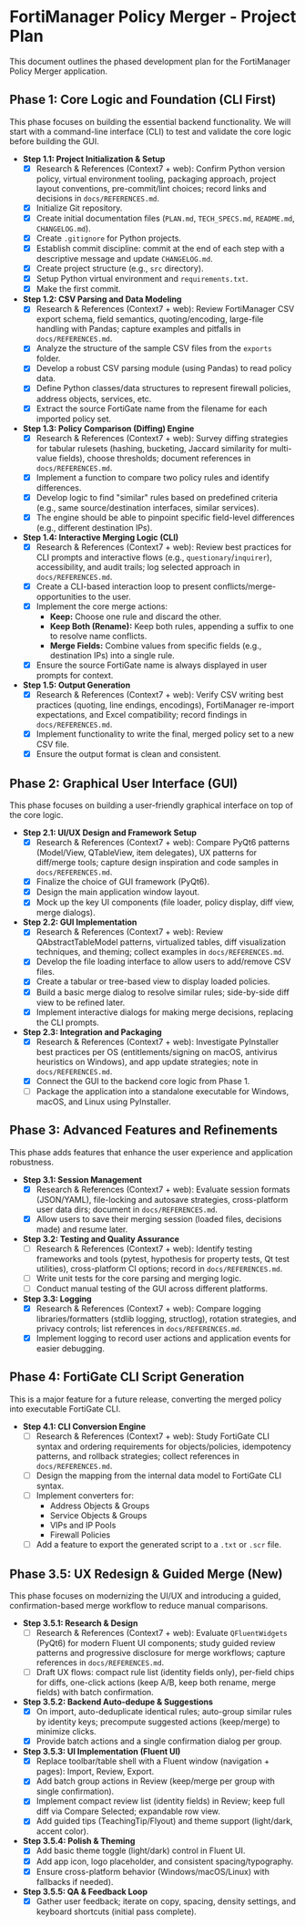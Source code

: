 # FortiManager Policy Merger - Project Plan

This document outlines the phased development plan for the FortiManager Policy Merger application.

## Phase 1: Core Logic and Foundation (CLI First)

This phase focuses on building the essential backend functionality. We will start with a command-line interface (CLI) to test and validate the core logic before building the GUI.

*   **Step 1.1: Project Initialization & Setup**
    *   [x] Research & References (Context7 + web): Confirm Python version policy, virtual environment tooling, packaging approach, project layout conventions, pre-commit/lint choices; record links and decisions in `docs/REFERENCES.md`.
    *   [x] Initialize Git repository.
    *   [x] Create initial documentation files (`PLAN.md`, `TECH_SPECS.md`, `README.md`, `CHANGELOG.md`).
    *   [x] Create `.gitignore` for Python projects.
    *   [x] Establish commit discipline: commit at the end of each step with a descriptive message and update `CHANGELOG.md`.
    *   [x] Create project structure (e.g., `src` directory).
    *   [x] Setup Python virtual environment and `requirements.txt`.
    *   [x] Make the first commit.

*   **Step 1.2: CSV Parsing and Data Modeling**
    *   [x] Research & References (Context7 + web): Review FortiManager CSV export schema, field semantics, quoting/encoding, large-file handling with Pandas; capture examples and pitfalls in `docs/REFERENCES.md`.
    *   [x] Analyze the structure of the sample CSV files from the `exports` folder.
    *   [x] Develop a robust CSV parsing module (using Pandas) to read policy data.
    *   [x] Define Python classes/data structures to represent firewall policies, address objects, services, etc.
    *   [x] Extract the source FortiGate name from the filename for each imported policy set.

*   **Step 1.3: Policy Comparison (Diffing) Engine**
    *   [x] Research & References (Context7 + web): Survey diffing strategies for tabular rulesets (hashing, bucketing, Jaccard similarity for multi-value fields), choose thresholds; document references in `docs/REFERENCES.md`.
    *   [x] Implement a function to compare two policy rules and identify differences.
    *   [x] Develop logic to find "similar" rules based on predefined criteria (e.g., same source/destination interfaces, similar services).
    *   [x] The engine should be able to pinpoint specific field-level differences (e.g., different destination IPs).

*   **Step 1.4: Interactive Merging Logic (CLI)**
    *   [x] Research & References (Context7 + web): Review best practices for CLI prompts and interactive flows (e.g., `questionary`/`inquirer`), accessibility, and audit trails; log selected approach in `docs/REFERENCES.md`.
    *   [x] Create a CLI-based interaction loop to present conflicts/merge-opportunities to the user.
    *   [x] Implement the core merge actions:
        *   **Keep:** Choose one rule and discard the other.
        *   **Keep Both (Rename):** Keep both rules, appending a suffix to one to resolve name conflicts.
        *   **Merge Fields:** Combine values from specific fields (e.g., destination IPs) into a single rule.
    *   [x] Ensure the source FortiGate name is always displayed in user prompts for context.

*   **Step 1.5: Output Generation**
    *   [x] Research & References (Context7 + web): Verify CSV writing best practices (quoting, line endings, encodings), FortiManager re-import expectations, and Excel compatibility; record findings in `docs/REFERENCES.md`.
    *   [x] Implement functionality to write the final, merged policy set to a new CSV file.
    *   [x] Ensure the output format is clean and consistent.

## Phase 2: Graphical User Interface (GUI)

This phase focuses on building a user-friendly graphical interface on top of the core logic.

*   **Step 2.1: UI/UX Design and Framework Setup**
    *   [x] Research & References (Context7 + web): Compare PyQt6 patterns (Model/View, QTableView, item delegates), UX patterns for diff/merge tools; capture design inspiration and code samples in `docs/REFERENCES.md`.
    *   [x] Finalize the choice of GUI framework (PyQt6).
    *   [x] Design the main application window layout.
    *   [x] Mock up the key UI components (file loader, policy display, diff view, merge dialogs).

*   **Step 2.2: GUI Implementation**
    *   [x] Research & References (Context7 + web): Review QAbstractTableModel patterns, virtualized tables, diff visualization techniques, and theming; collect examples in `docs/REFERENCES.md`.
    *   [x] Develop the file loading interface to allow users to add/remove CSV files.
    *   [x] Create a tabular or tree-based view to display loaded policies.
    *   [x] Build a basic merge dialog to resolve similar rules; side-by-side diff view to be refined later.
    *   [x] Implement interactive dialogs for making merge decisions, replacing the CLI prompts.

*   **Step 2.3: Integration and Packaging**
    *   [x] Research & References (Context7 + web): Investigate PyInstaller best practices per OS (entitlements/signing on macOS, antivirus heuristics on Windows), and app update strategies; note in `docs/REFERENCES.md`.
    *   [x] Connect the GUI to the backend core logic from Phase 1.
    *   [ ] Package the application into a standalone executable for Windows, macOS, and Linux using PyInstaller.

## Phase 3: Advanced Features and Refinements

This phase adds features that enhance the user experience and application robustness.

*   **Step 3.1: Session Management**
    *   [x] Research & References (Context7 + web): Evaluate session formats (JSON/YAML), file-locking and autosave strategies, cross-platform user data dirs; document in `docs/REFERENCES.md`.
    *   [x] Allow users to save their merging session (loaded files, decisions made) and resume later.

*   **Step 3.2: Testing and Quality Assurance**
    *   [ ] Research & References (Context7 + web): Identify testing frameworks and tools (pytest, hypothesis for property tests, Qt test utilities), cross-platform CI options; record in `docs/REFERENCES.md`.
    *   [ ] Write unit tests for the core parsing and merging logic.
    *   [ ] Conduct manual testing of the GUI across different platforms.

*   **Step 3.3: Logging**
    *   [x] Research & References (Context7 + web): Compare logging libraries/formatters (stdlib logging, structlog), rotation strategies, and privacy controls; list references in `docs/REFERENCES.md`.
    *   [x] Implement logging to record user actions and application events for easier debugging.

## Phase 4: FortiGate CLI Script Generation

This is a major feature for a future release, converting the merged policy into executable FortiGate CLI.

*   **Step 4.1: CLI Conversion Engine**
    *   [ ] Research & References (Context7 + web): Study FortiGate CLI syntax and ordering requirements for objects/policies, idempotency patterns, and rollback strategies; collect references in `docs/REFERENCES.md`.
    *   [ ] Design the mapping from the internal data model to FortiGate CLI syntax.
    *   [ ] Implement converters for:
        *   Address Objects & Groups
        *   Service Objects & Groups
        *   VIPs and IP Pools
        *   Firewall Policies
    *   [ ] Add a feature to export the generated script to a `.txt` or `.scr` file.

## Phase 3.5: UX Redesign & Guided Merge (New)

This phase focuses on modernizing the UI/UX and introducing a guided, confirmation-based merge workflow to reduce manual comparisons.

*   **Step 3.5.1: Research & Design**
    *   [ ] Research & References (Context7 + web): Evaluate `QFluentWidgets` (PyQt6) for modern Fluent UI components; study guided review patterns and progressive disclosure for merge workflows; capture references in `docs/REFERENCES.md`.
    *   [ ] Draft UX flows: compact rule list (identity fields only), per-field chips for diffs, one-click actions (keep A/B, keep both rename, merge fields) with batch confirmation.

*   **Step 3.5.2: Backend Auto-dedupe & Suggestions**
    *   [x] On import, auto-deduplicate identical rules; auto-group similar rules by identity keys; precompute suggested actions (keep/merge) to minimize clicks.
    *   [x] Provide batch actions and a single confirmation dialog per group.

*   **Step 3.5.3: UI Implementation (Fluent UI)**
    *   [x] Replace toolbar/table shell with a Fluent window (navigation + pages): Import, Review, Export.
    *   [x] Add batch group actions in Review (keep/merge per group with single confirmation).
    *   [x] Implement compact review list (identity fields) in Review; keep full diff via Compare Selected; expandable row view.
    *   [x] Add guided tips (TeachingTip/Flyout) and theme support (light/dark, accent color).

*   **Step 3.5.4: Polish & Theming**
    *   [x] Add basic theme toggle (light/dark) control in Fluent UI.
    *   [x] Add app icon, logo placeholder, and consistent spacing/typography.
    *   [x] Ensure cross-platform behavior (Windows/macOS/Linux) with fallbacks if needed).

*   **Step 3.5.5: QA & Feedback Loop**
    *   [x] Gather user feedback; iterate on copy, spacing, density settings, and keyboard shortcuts (initial pass complete).

